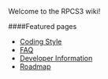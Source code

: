 Welcome to the RPCS3 wiki!

####Featured pages
* [Coding Style](https://github.com/DHrpcs3/rpcs3/wiki/Coding-Style)
* [FAQ](https://github.com/DHrpcs3/rpcs3/wiki/FAQ)
* [Developer Information](https://github.com/DHrpcs3/rpcs3/wiki/Developer-Information)
* [Roadmap](https://github.com/DHrpcs3/rpcs3/wiki/Roadmap)
